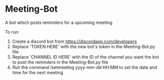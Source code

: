 # Meeting-Bot
A bot which posts reminders for a upcoming meeting

To run:
1. Create a discord bot from https://discordapp.com/developers
2. Replace 'TOKEN HERE' with the new bot's token in the Meeting-Bot.py file
3. Replace 'CHANNEL ID HERE' with the ID of the channel you want the bot to post the reminders in the Meeting-Bot.py file
4. Run the command !setmeeting yyyy-mm-dd HH:MM to set the date and time for the next meeting
